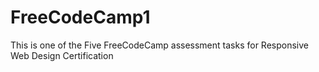 # FreeCodeCamp1
This is one of the Five FreeCodeCamp assessment tasks for Responsive Web Design Certification 
